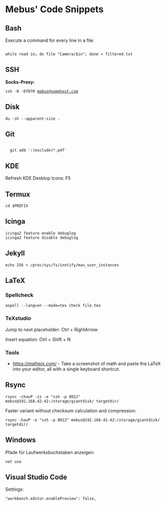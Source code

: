 Mebus' Code Snippets
=====================

Bash
----------

Execute a command for every line in a file:

<code>
while read in; do file "Camera/$in"; done < filtered.txt
</code>

SSH
----------

**Socks-Proxy:**

<code>ssh -N -D7070 mebus@somehost.com</code>

Disk
----------

<code>du -sh --apparent-size .</code>

Git
----------

<code>
  git add ':(exclude)*.pdf'
</code>

KDE
----------

Refresh KDE Desktop Icons: F5

Termux
-------

```
cd $PREFIX
```

Icinga
----------

```
icinga2 feature enable debuglog
icinga2 feature disable debuglog
```

Jekyll
----------

```
echo 256 > /proc/sys/fs/inotify/max_user_instances
```

LaTeX
----------

### Spellcheck

```
aspell --lang=en --mode=tex check file.tex
```

### TeXstudio

Jump to next placeholder: Ctrl + RightArrow

Insert equation: Ctrl + Shift + N

### Tools

 * https://mathpix.com/ - Take a screenshot of math and paste the LaTeX into your editor, all with a single keyboard shortcut.

Rsync
----------

```
rsync -chavP -zz -e "ssh -p 8022" mebus@192.168.42.42:/storage/giantdisk/ targetdir/
```

Faster variant without checksum calculation and compression:

```
rsync -havP -e "ssh -p 8022" mebus@192.168.42.42:/storage/giantdisk/ targetdir/
```

Windows
----------

Pfade für Laufwerksbuchstaben anzeigen:

```
net use
```

Visual Studio Code
-------------------

Settings:

```
"workbench.editor.enablePreview": false,
```
